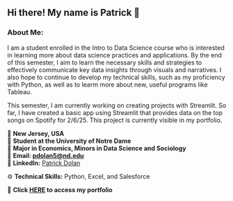 ## Hi there! My name is Patrick 👋

### About Me: 

  I am a student enrolled in the Intro to Data Science course who is interested in learning more about data science practices and applications. By the end of this semester, I aim to learn the necessary skills and strategies to effectively communicate key data insights through visuals and narratives. I also hope to continue to develop my technical skills, such as my proficiency with Python, as well as to learm more about new, useful programs like Tableau.

  This semester, I am currently working on creating projects with Streamlit. So far, I have created a basic app using Streamlit that provides data on the top songs on Spotify for 2/6/25. This project is currently visible in my portfolio.

  📍 **New Jersey, USA**   
  🏫 **Student at the University of Notre Dame**   
  📝 **Major in Economics, Minors in Data Science and Sociology**   
  📧 **Email: pdolan5@nd.edu**    
  🔗 **LinkedIn:** [Patrick Dolan](https://www.linkedin.com/in/patrick-dolan-7923412a9/)

  ⚙️ **Technical Skills:** Python, Excel, and Salesforce

  📁 **Click [HERE](https://github.com/pdolan32/DOLAN-Data-Science-Portfolio) to access my portfolio**

<!--
**pdolan32/pdolan32** is a ✨ _special_ ✨ repository because its `README.md` (this file) appears on your GitHub profile.

Here are some ideas to get you started:

- 🔭 I’m currently working on ...
- 🌱 I’m currently learning ...
- 👯 I’m looking to collaborate on ...
- 🤔 I’m looking for help with ...
- 💬 Ask me about ...
- 📫 How to reach me: ...
- 😄 Pronouns: ...
- ⚡ Fun fact: ...
-->
